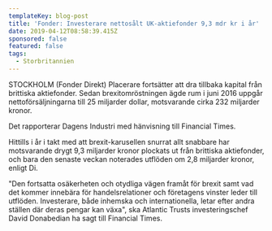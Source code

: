 ```yaml
---
templateKey: blog-post
title: 'Fonder: Investerare nettosålt UK-aktiefonder 9,3 mdr kr i år'
date: 2019-04-12T08:58:39.415Z
sponsored: false
featured: false
tags:
  - Storbritannien
---
```

STOCKHOLM (Fonder Direkt) Placerare fortsätter att dra tillbaka kapital från brittiska aktiefonder. Sedan brexitomröstningen ägde rum i juni 2016 uppgår nettoförsäljningarna till 25 miljarder dollar, motsvarande cirka 232 miljarder kronor.



Det rapporterar Dagens Industri med hänvisning till Financial Times.



Hittills i år i takt med att brexit-karusellen snurrat allt snabbare har motsvarande drygt 9,3 miljarder kronor plockats ut från brittiska aktiefonder, och bara den senaste veckan noterades utflöden om 2,8 miljarder kronor, enligt Di.



"Den fortsatta osäkerheten och otydliga vägen framåt för brexit samt vad det kommer innebära för handelsrelationer och företagens vinster leder till utflöden. Investerare, både inhemska och internationella, letar efter andra ställen där deras pengar kan växa", ska Atlantic Trusts investeringschef David Donabedian ha sagt till Financial Times.
